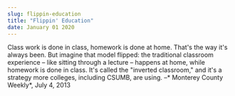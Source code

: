 ```yaml
---
slug: flippin-education
title: "Flippin' Education"
date: January 01 2020
---
```


 
<p>
  Class work is done in class, homework is done at home. That's the way it's
  always been. But imagine that model flipped: the traditional classroom
  experience – like sitting through a lecture – happens at home, while homework
  is done in class. It's called the "inverted classroom," and it's a strategy
  more colleges, including CSUMB, are using. –* Monterey County Weekly*, July 4,
  2013
</p>
 
